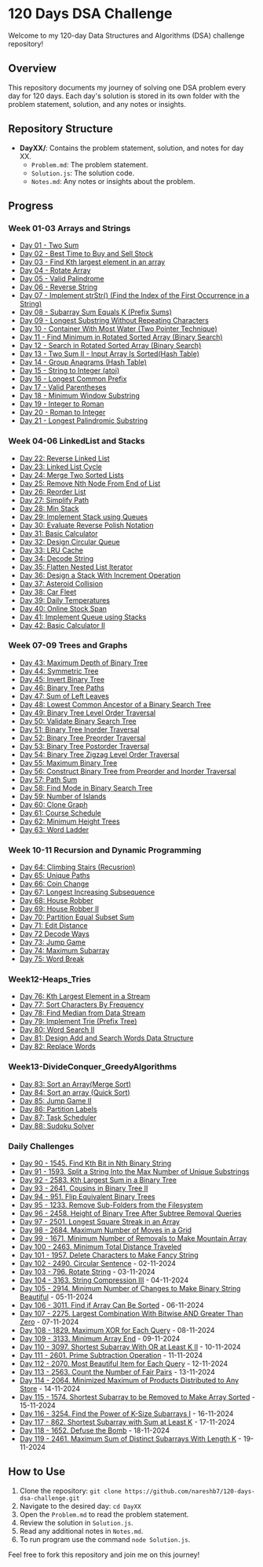 # 120 Days DSA Challenge

Welcome to my 120-day Data Structures and Algorithms (DSA) challenge repository!

## Overview

This repository documents my journey of solving one DSA problem every day for 120 days. Each day's solution is stored in its own folder with the problem statement, solution, and any notes or insights.

## Repository Structure

- **DayXX/**: Contains the problem statement, solution, and notes for day XX.
  - `Problem.md`: The problem statement.
  - `Solution.js`: The solution code.
  - `Notes.md`: Any notes or insights about the problem.

## Progress

### Week 01-03 Arrays and Strings

- [Day 01 - Two Sum](Week01-03-Arrays_Strings/Day01/)
- [Day 02 - Best Time to Buy and Sell Stock](Week01-03-Arrays_Strings/Day02/)
- [Day 03 - Find Kth largest element in an array](Week01-03-Arrays_Strings/Day03/)
- [Day 04 - Rotate Array](Week01-03-Arrays_Strings/Day04/)
- [Day 05 - Valid Palindrome](Week01-03-Arrays_Strings/Day05/)
- [Day 06 - Reverse String](Week01-03-Arrays_Strings/Day06/)
- [Day 07 - Implement strStr() (Find the Index of the First Occurrence in a String)](Week01-03-Arrays_Strings/Day07/)
- [Day 08 - Subarray Sum Equals K (Prefix Sums)](Week01-03-Arrays_Strings/Day08/)
- [Day 09 - Longest Substring Without Repeating Characters](Week01-03-Arrays_Strings/Day09/)
- [Day 10 - Container With Most Water (Two Pointer Technique)](Week01-03-Arrays_Strings/Day10/)
- [Day 11 - Find Minimum in Rotated Sorted Array (Binary Search)](Week01-03-Arrays_Strings/Day11/)
- [Day 12 - Search in Rotated Sorted Array (Binary Search)](Week01-03-Arrays_Strings/Day12/)
- [Day 13 - Two Sum II - Input Array Is Sorted(Hash Table)](Week01-03-Arrays_Strings/Day13/)
- [Day 14 - Group Anagrams (Hash Table)](Week01-03-Arrays_Strings/Day14/)
- [Day 15 - String to Integer (atoi)](Week01-03-Arrays_Strings/Day15/)
- [Day 16 - Longest Common Prefix](Week01-03-Arrays_Strings/Day16/)
- [Day 17 - Valid Parentheses](Week01-03-Arrays_Strings/Day17/)
- [Day 18 - Minimum Window Substring](Week01-03-Arrays_Strings/Day18/)
- [Day 19 - Integer to Roman](Week01-03-Arrays_Strings/Day19/)
- [Day 20 - Roman to Integer](Week01-03-Arrays_Strings/Day20/)
- [Day 21 - Longest Palindromic Substring](Week01-03-Arrays_Strings/Day21/)

### Week 04-06 LinkedList and Stacks

- [Day 22: Reverse Linked List](Week04-06-LinkedList_Stacks/Day22/)
- [Day 23: Linked List Cycle](Week04-06-LinkedList_Stacks/Day23/)
- [Day 24: Merge Two Sorted Lists](Week04-06-LinkedList_Stacks/Day24/)
- [Day 25: Remove Nth Node From End of List](Week04-06-LinkedList_Stacks/Day25/)
- [Day 26: Reorder List](Week04-06-LinkedList_Stacks/Day26/)
- [Day 27: Simplify Path](Week04-06-LinkedList_Stacks/Day27/)
- [Day 28: Min Stack](Week04-06-LinkedList_Stacks/Day28/)
- [Day 29: Implement Stack using Queues](Week04-06-LinkedList_Stacks/Day29/)
- [Day 30: Evaluate Reverse Polish Notation](Week04-06-LinkedList_Stacks/Day30/)
- [Day 31: Basic Calculator](Week04-06-LinkedList_Stacks/Day31/)
- [Day 32: Design Circular Queue](Week04-06-LinkedList_Stacks/Day32/)
- [Day 33: LRU Cache](Week04-06-LinkedList_Stacks/Day33/)
- [Day 34: Decode String](Week04-06-LinkedList_Stacks/Day34/)
- [Day 35: Flatten Nested List Iterator](Week04-06-LinkedList_Stacks/Day35/)
- [Day 36: Design a Stack With Increment Operation](Week04-06-LinkedList_Stacks/Day36/)
- [Day 37: Asteroid Collision](Week04-06-LinkedList_Stacks/Day37/)
- [Day 38: Car Fleet](Week04-06-LinkedList_Stacks/Day38/)
- [Day 39: Daily Temperatures](Week04-06-LinkedList_Stacks/Day39/)
- [Day 40: Online Stock Span](Week04-06-LinkedList_Stacks/Day40/)
- [Day 41: Implement Queue using Stacks](Week04-06-LinkedList_Stacks/Day41/)
- [Day 42: Basic Calculator II](Week04-06-LinkedList_Stacks/Day42/)

### Week 07-09 Trees and Graphs

- [Day 43: Maximum Depth of Binary Tree](Week07-09-Trees_Graphs/Day43/)
- [Day 44: Symmetric Tree](Week07-09-Trees_Graphs/Day44/)
- [Day 45: Invert Binary Tree](Week07-09-Trees_Graphs/Day45/)
- [Day 46: Binary Tree Paths](Week07-09-Trees_Graphs/Day46/)
- [Day 47: Sum of Left Leaves](Week07-09-Trees_Graphs/Day47/)
- [Day 48: Lowest Common Ancestor of a Binary Search Tree](Week07-09-Trees_Graphs/Day48/)
- [Day 49: Binary Tree Level Order Traversal](Week07-09-Trees_Graphs/Day49/)
- [Day 50: Validate Binary Search Tree](Week07-09-Trees_Graphs/Day50/)
- [Day 51: Binary Tree Inorder Traversal](Week07-09-Trees_Graphs/Day51/)
- [Day 52: Binary Tree Preorder Traversal](Week07-09-Trees_Graphs/Day52/)
- [Day 53: Binary Tree Postorder Traversal](Week07-09-Trees_Graphs/Day53/)
- [Day 54: Binary Tree Zigzag Level Order Traversal](Week07-09-Trees_Graphs/Day54/)
- [Day 55: Maximum Binary Tree](Week07-09-Trees_Graphs/Day55/)
- [Day 56: Construct Binary Tree from Preorder and Inorder Traversal](Week07-09-Trees_Graphs/Day56/)
- [Day 57: Path Sum](Week07-09-Trees_Graphs/Day57)
- [Day 58: Find Mode in Binary Search Tree](Week07-09-Trees_Graphs/Day58)
- [Day 59: Number of Islands](Week07-09-Trees_Graphs/Day59)
- [Day 60: Clone Graph](Week07-09-Trees_Graphs/Day60)
- [Day 61: Course Schedule](Week07-09-Trees_Graphs/Day61)
- [Day 62: Minimum Height Trees](Week07-09-Trees_Graphs/Day62)
- [Day 63: Word Ladder](Week07-09-Trees_Graphs/Day63)

### Week 10-11 Recursion and Dynamic Programming

- [Day 64: Climbing Stairs (Recusrion)](Week10-11-Recursion_DP/Day64)
- [Day 65: Unique Paths](Week10-11-Recursion_DP/Day65)
- [Day 66: Coin Change](Week10-11-Recursion_DP/Day66)
- [Day 67: Longest Increasing Subsequence](Week10-11-Recursion_DP/Day67)
- [Day 68: House Robber](Week10-11-Recursion_DP/Day68)
- [Day 69: House Robber II](Week10-11-Recursion_DP/Day69)
- [Day 70: Partition Equal Subset Sum](Week10-11-Recursion_DP/Day70)
- [Day 71: Edit Distance](Week10-11-Recursion_DP/Day71)
- [Day 72 Decode Ways](Week10-11-Recursion_DP/Day72)
- [Day 73: Jump Game](Week10-11-Recursion_DP/Day73)
- [Day 74: Maximum Subarray](Week10-11-Recursion_DP/Day74)
- [Day 75: Word Break](Week10-11-Recursion_DP/Day75)

### Week12-Heaps_Tries

- [Day 76: Kth Largest Element in a Stream](Week12-Heaps_Tries/Day76)
- [Day 77: Sort Characters By Frequency](Week12-Heaps_Tries/Day77)
- [Day 78: Find Median from Data Stream](Week12-Heaps_Tries/Day78)
- [Day 79: Implement Trie (Prefix Tree)](Week12-Heaps_Tries/Day79)
- [Day 80: Word Search II](Week12-Heaps_Tries/Day80)
- [Day 81: Design Add and Search Words Data Structure](Week12-Heaps_Tries/Day81)
- [Day 82: Replace Words](Week12-Heaps_Tries/Day82)

### Week13-DivideConquer_GreedyAlgorithms

- [Day 83: Sort an Array(Merge Sort)](Week13-DivideConquer_GreedyAlogorithms/Day83)
- [Day 84: Sort an array (Quick Sort)](Week13-DivideConquer_GreedyAlogorithms/Day84)
- [Day 85: Jump Game II](Week13-DivideConquer_GreedyAlogorithms/Day85)
- [Day 86: Partition Labels](Week13-DivideConquer_GreedyAlogorithms/Day86)
- [Day 87: Task Scheduler](Week13-DivideConquer_GreedyAlogorithms/Day87)
- [Day 88: Sudoku Solver](Week13-DivideConquer_GreedyAlogorithms/Day88)

### Daily Challenges

- [Day 90 - 1545. Find Kth Bit in Nth Binary String](Daily_Challenges/Day90/)
- [Day 91 - 1593. Split a String Into the Max Number of Unique Substrings](Daily_Challenges/Day91/)
- [Day 92 - 2583. Kth Largest Sum in a Binary Tree](Daily_Challenges/Day92/)
- [Day 93 - 2641. Cousins in Binary Tree II](Daily_Challenges/Day93/)
- [Day 94 - 951. Flip Equivalent Binary Trees](Daily_Challenges/Day94/)
- [Day 95 - 1233. Remove Sub-Folders from the Filesystem](Daily_Challenges/Day95/)
- [Day 96 - 2458. Height of Binary Tree After Subtree Removal Queries](Daily_Challenges/Day96/)
- [Day 97 - 2501. Longest Square Streak in an Array](Daily_Challenges/Day97/)
- [Day 98 - 2684. Maximum Number of Moves in a Grid](Daily_Challenges/Day98/)
- [Day 99 - 1671. Minimum Number of Removals to Make Mountain Array](Daily_Challenges/Day99/)
- [Day 100 - 2463. Minimum Total Distance Traveled](Daily_Challenges/Day100/)
- [Day 101 - 1957. Delete Characters to Make Fancy String](Daily_Challenges/Day101/)
- [Day 102 - 2490. Circular Sentence](Daily_Challenges/Day102/) - 02-11-2024
- [Day 103 - 796. Rotate String](Daily_Challenges/Day103/) - 03-11-2024
- [Day 104 - 3163. String Compression III](Daily_Challenges/Day104/) - 04-11-2024
- [Day 105 - 2914. Minimum Number of Changes to Make Binary String Beautiful](Daily_Challenges/Day105/) - 05-11-2024
- [Day 106 - 3011. Find if Array Can Be Sorted](Daily_Challenges/Day106/) - 06-11-2024
- [Day 107 - 2275. Largest Combination With Bitwise AND Greater Than Zero](Daily_Challenges/Day107/) - 07-11-2024
- [Day 108 - 1829. Maximum XOR for Each Query](Daily_Challenges/Day108/) - 08-11-2024
- [Day 109 - 3133. Minimum Array End](Daily_Challenges/Day109/) - 09-11-2024
- [Day 110 - 3097. Shortest Subarray With OR at Least K II](Daily_Challenges/Day110/) - 10-11-2024
- [Day 111 - 2601. Prime Subtraction Operation](Daily_Challenges/Day111/) - 11-11-2024
- [Day 112 - 2070. Most Beautiful Item for Each Query](Daily_Challenges/Day112/) - 12-11-2024
- [Day 113 - 2563. Count the Number of Fair Pairs](Daily_Challenges/Day113/) - 13-11-2024
- [Day 114 - 2064. Minimized Maximum of Products Distributed to Any Store](Daily_Challenges/Day114/) - 14-11-2024
- [Day 115 - 1574. Shortest Subarray to be Removed to Make Array Sorted](Daily_Challenges/Day115/) - 15-11-2024
- [Day 116 - 3254. Find the Power of K-Size Subarrays I](Daily_Challenges/Day116/) - 16-11-2024
- [Day 117 - 862. Shortest Subarray with Sum at Least K](Daily_Challenges/Day117/) - 17-11-2024
- [Day 118 - 1652. Defuse the Bomb](Daily_Challenges/Day118/) - 18-11-2024
- [Day 119 - 2461. Maximum Sum of Distinct Subarrays With Length K](Daily_Challenges/Day119/) - 19-11-2024

## How to Use

1. Clone the repository: `git clone https://github.com/nareshb7/120-days-dsa-challenge.git`
2. Navigate to the desired day: `cd DayXX`
3. Open the `Problem.md` to read the problem statement.
4. Review the solution in `Solution.js`.
5. Read any additional notes in `Notes.md`.
6. To run program use the command `node Solution.js`.

Feel free to fork this repository and join me on this journey!
